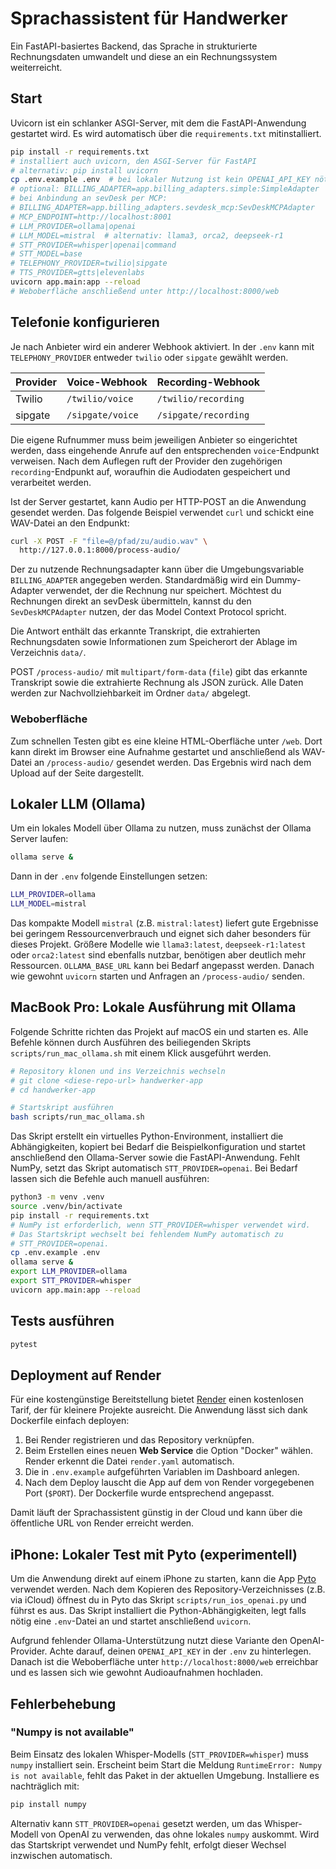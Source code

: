 # Sprachassistent für Handwerker

Ein FastAPI-basiertes Backend, das Sprache in strukturierte Rechnungsdaten umwandelt und diese an ein Rechnungssystem weiterreicht.

## Start
Uvicorn ist ein schlanker ASGI-Server, mit dem die FastAPI-Anwendung gestartet
wird. Es wird automatisch über die `requirements.txt` mitinstalliert.
```bash
pip install -r requirements.txt
# installiert auch uvicorn, den ASGI-Server für FastAPI
# alternativ: pip install uvicorn
cp .env.example .env  # bei lokaler Nutzung ist kein OPENAI_API_KEY nötig
# optional: BILLING_ADAPTER=app.billing_adapters.simple:SimpleAdapter
# bei Anbindung an sevDesk per MCP:
# BILLING_ADAPTER=app.billing_adapters.sevdesk_mcp:SevDeskMCPAdapter
# MCP_ENDPOINT=http://localhost:8001
# LLM_PROVIDER=ollama|openai
# LLM_MODEL=mistral  # alternativ: llama3, orca2, deepseek-r1
# STT_PROVIDER=whisper|openai|command
# STT_MODEL=base
# TELEPHONY_PROVIDER=twilio|sipgate
# TTS_PROVIDER=gtts|elevenlabs
uvicorn app.main:app --reload
# Weboberfläche anschließend unter http://localhost:8000/web
```

## Telefonie konfigurieren

Je nach Anbieter wird ein anderer Webhook aktiviert. In der `.env` kann mit
`TELEPHONY_PROVIDER` entweder `twilio` oder `sipgate` gewählt werden.

| Provider | Voice-Webhook                | Recording-Webhook             |
| -------- | --------------------------- | ----------------------------- |
| Twilio   | `/twilio/voice`             | `/twilio/recording`           |
| sipgate  | `/sipgate/voice`            | `/sipgate/recording`          |

Die eigene Rufnummer muss beim jeweiligen Anbieter so eingerichtet werden,
dass eingehende Anrufe auf den entsprechenden `voice`-Endpunkt verweisen.
Nach dem Auflegen ruft der Provider den zugehörigen `recording`-Endpunkt auf,
woraufhin die Audiodaten gespeichert und verarbeitet werden.

Ist der Server gestartet, kann Audio per HTTP-POST an die Anwendung
gesendet werden. Das folgende Beispiel verwendet `curl` und schickt
eine WAV-Datei an den Endpunkt:

```bash
curl -X POST -F "file=@/pfad/zu/audio.wav" \
  http://127.0.0.1:8000/process-audio/
```

Der zu nutzende Rechnungsadapter kann über die Umgebungsvariable
`BILLING_ADAPTER` angegeben werden. Standardmäßig wird ein Dummy-Adapter
verwendet, der die Rechnung nur speichert.
Möchtest du Rechnungen direkt an sevDesk übermitteln, kannst du den
`SevDeskMCPAdapter` nutzen, der das Model Context Protocol spricht.

Die Antwort enthält das erkannte Transkript, die extrahierten
Rechnungsdaten sowie Informationen zum Speicherort der Ablage im
Verzeichnis `data/`.

POST `/process-audio/` mit `multipart/form-data` (`file`) gibt das erkannte Transkript sowie die extrahierte Rechnung als JSON zurück. Alle Daten werden zur Nachvollziehbarkeit im Ordner `data/` abgelegt.

### Weboberfläche
Zum schnellen Testen gibt es eine kleine HTML-Oberfläche unter `/web`. Dort kann direkt im Browser eine Aufnahme gestartet und anschließend als WAV-Datei an `/process-audio/` gesendet werden. Das Ergebnis wird nach dem Upload auf der Seite dargestellt.

## Lokaler LLM (Ollama)
Um ein lokales Modell über Ollama zu nutzen, muss zunächst der Ollama Server laufen:
```bash
ollama serve &
```
Dann in der `.env` folgende Einstellungen setzen:
```bash
LLM_PROVIDER=ollama
LLM_MODEL=mistral
```
Das kompakte Modell `mistral` (z.B. `mistral:latest`) liefert gute Ergebnisse bei geringem Ressourcenverbrauch und eignet sich daher besonders für dieses Projekt. Größere Modelle wie `llama3:latest`, `deepseek-r1:latest` oder `orca2:latest` sind ebenfalls nutzbar, benötigen aber deutlich mehr Ressourcen.
`OLLAMA_BASE_URL` kann bei Bedarf angepasst werden. Danach wie gewohnt `uvicorn` starten und Anfragen an `/process-audio/` senden.

## MacBook Pro: Lokale Ausführung mit Ollama
Folgende Schritte richten das Projekt auf macOS ein und starten es. Alle Befehle
können durch Ausführen des beiliegenden Skripts `scripts/run_mac_ollama.sh`
mit einem Klick ausgeführt werden.

```bash
# Repository klonen und ins Verzeichnis wechseln
# git clone <diese-repo-url> handwerker-app
# cd handwerker-app

# Startskript ausführen
bash scripts/run_mac_ollama.sh
```

Das Skript erstellt ein virtuelles Python-Environment, installiert die
Abhängigkeiten, kopiert bei Bedarf die Beispielkonfiguration und startet
anschließend den Ollama-Server sowie die FastAPI-Anwendung.
Fehlt NumPy, setzt das Skript automatisch `STT_PROVIDER=openai`.
Bei Bedarf lassen sich die Befehle auch manuell ausführen:

```bash
python3 -m venv .venv
source .venv/bin/activate
pip install -r requirements.txt
# NumPy ist erforderlich, wenn STT_PROVIDER=whisper verwendet wird.
# Das Startskript wechselt bei fehlendem NumPy automatisch zu
# STT_PROVIDER=openai.
cp .env.example .env
ollama serve &
export LLM_PROVIDER=ollama
export STT_PROVIDER=whisper
uvicorn app.main:app --reload
```


## Tests ausführen
```bash
pytest
```

## Deployment auf Render

Für eine kostengünstige Bereitstellung bietet [Render](https://render.com)
einen kostenlosen Tarif, der für kleinere Projekte ausreicht. Die
Anwendung lässt sich dank Dockerfile einfach deployen:

1. Bei Render registrieren und das Repository verknüpfen.
2. Beim Erstellen eines neuen **Web Service** die Option "Docker"
   wählen. Render erkennt die Datei `render.yaml` automatisch.
3. Die in `.env.example` aufgeführten Variablen im Dashboard anlegen.
4. Nach dem Deploy lauscht die App auf dem von Render vorgegebenen
   Port (`$PORT`). Der Dockerfile wurde entsprechend angepasst.

Damit läuft der Sprachassistent günstig in der Cloud und kann über die
öffentliche URL von Render erreicht werden.



## iPhone: Lokaler Test mit Pyto (experimentell)
Um die Anwendung direkt auf einem iPhone zu starten, kann die App
[Pyto](https://apps.apple.com/app/pyto-python-3/id1436650069) verwendet
werden. Nach dem Kopieren des Repository-Verzeichnisses (z.B. via iCloud)
öffnest du in Pyto das Skript `scripts/run_ios_openai.py` und führst es aus.
Das Skript installiert die Python-Abhängigkeiten, legt falls nötig eine
`.env`-Datei an und startet anschließend `uvicorn`.

Aufgrund fehlender Ollama-Unterstützung nutzt diese Variante den
OpenAI-Provider. Achte darauf, deinen `OPENAI_API_KEY` in der `.env`
zu hinterlegen. Danach ist die Weboberfläche unter
`http://localhost:8000/web` erreichbar und es lassen sich wie gewohnt
Audioaufnahmen hochladen.

## Fehlerbehebung

### "Numpy is not available"

Beim Einsatz des lokalen Whisper-Modells (``STT_PROVIDER=whisper``) muss
``numpy`` installiert sein. Erscheint beim Start die Meldung
``RuntimeError: Numpy is not available``, fehlt das Paket in der aktuellen
Umgebung. Installiere es nachträglich mit:

```bash
pip install numpy
```

Alternativ kann ``STT_PROVIDER=openai`` gesetzt werden, um das Whisper-Modell
von OpenAI zu verwenden, das ohne lokales ``numpy`` auskommt. Wird das
Startskript verwendet und NumPy fehlt, erfolgt dieser Wechsel inzwischen
automatisch.
